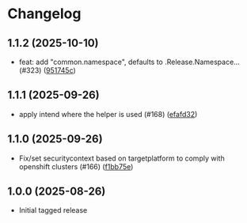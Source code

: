 # Changelog


## 1.1.2 (2025-10-10)

* feat: add "common.namespace", defaults to .Release.Namespace… (#323) ([951745c](https://github.com/CloudPirates-io/helm-charts/commit/951745c))

## 1.1.1 (2025-09-26)

* apply intend where the helper is used (#168) ([efafd32](https://github.com/CloudPirates-io/helm-charts/commit/efafd32))

## 1.1.0 (2025-09-26)

* Fix/set securitycontext based on targetplatform to comply with openshift clusters (#166) ([f1bb75e](https://github.com/CloudPirates-io/helm-charts/commit/f1bb75e))

## 1.0.0 (2025-08-26)

* Initial tagged release
